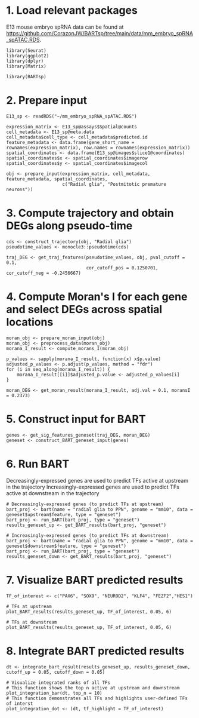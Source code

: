# 1. Load relevant packages

E13 mouse embryo spRNA data can be found at https://github.com/CorazonJW/BARTsp/tree/main/data/mm_embryo_spRNA_spATAC.RDS.
 
```{r, echo=TRUE, results='markup'}
library(Seurat)
library(ggplot2)
library(dplyr)
library(Matrix)

library(BARTsp)
```

# 2. Prepare input

```{r, echo=TRUE, results='markup'}
E13_sp <- readRDS("~/mm_embryo_spRNA_spATAC.RDS")

expression_matrix <- E13_sp@assays$Spatial@counts
cell_metadata <- E13_sp@meta.data
cell_metadata$cell_type <- cell_metadata$predicted.id
feature_metadata <- data.frame(gene_short_name = rownames(expression_matrix), row.names = rownames(expression_matrix))
spatial_coordinates <- data.frame(E13_sp@images$slice1@coordinates)
spatial_coordinates$x <- spatial_coordinates$imagerow
spatial_coordinates$y <- spatial_coordinates$imagecol

obj <- prepare_input(expression_matrix, cell_metadata, feature_metadata, spatial_coordinates, 
                     c("Radial glia", "Postmitotic premature neurons"))
```

# 3. Compute trajectory and obtain DEGs along pseudo-time

```{r, echo=TRUE, results='markup'}
cds <- construct_trajectory(obj, "Radial glia")
pseudotime_values <- monocle3::pseudotime(cds)

traj_DEG <- get_traj_features(pseudotime_values, obj, pval_cutoff = 0.1, 
                              cor_cutoff_pos = 0.1250701, cor_cutoff_neg = -0.2456667)
```

# 4. Compute Moran's I for each gene and select DEGs across spatial locations

```{r, echo=TRUE, results='markup'}
moran_obj <- prepare_moran_input(obj)
moran_obj <- preprocess_data(moran_obj)
morana_I_result <- compute_morans_I(moran_obj)

p_values <- sapply(morana_I_result, function(x) x$p.value)
adjusted_p_values <- p.adjust(p_values, method = "fdr")
for (i in seq_along(morana_I_result)) {
    morana_I_result[[i]]$adjusted_p.value <- adjusted_p_values[i]
}

moran_DEG <- get_moran_result(morana_I_result, adj.val = 0.1, moransI = 0.2373)
```

# 5. Construct input for BART

```{r, echo=TRUE, results='markup'}
genes <- get_sig_features_geneset(traj_DEG, moran_DEG)
geneset <- construct_BART_geneset_input(genes)
```

# 6. Run BART

Decreasingly-expressed genes are used to predict TFs active at upstream in the trajectory
Increasingly-expressed genes are used to predict TFs active at downstream in the trajectory

```{r, echo=TRUE, results='markup'}
# Decreasingly-expressed genes (to predict TFs at upstream)
bart_proj <- bart(name = "radial glia to PPN", genome = "mm10", data = geneset$upstream$feature, type = "geneset")
bart_proj <- run_BART(bart_proj, type = "geneset")
results_geneset_up <- get_BART_results(bart_proj, "geneset")

# Increasingly-expressed genes (to predict TFs at downstream)
bart_proj <- bart(name = "radial glia to PPN", genome = "mm10", data = geneset$downstream$feature, type = "geneset")
bart_proj <- run_BART(bart_proj, type = "geneset")
results_geneset_down <- get_BART_results(bart_proj, "geneset")
```

# 7. Visualize BART predicted results

```{r, echo=TRUE, results='markup', fig.width=10, fig.height=8}
TF_of_interest <- c("PAX6", "SOX9", "NEUROD2", "KLF4", "FEZF2","HES1")

# TFs at upstream
plot_BART_results(results_geneset_up, TF_of_interest, 0.05, 6)

# TFs at downstream
plot_BART_results(results_geneset_up, TF_of_interest, 0.05, 6)
```

# 8. Integrate BART predicted results

```{r, echo=TRUE, results='markup', fig.width=10, fig.height=8}
dt <- integrate_bart_result(results_geneset_up, results_geneset_down, cutoff_up = 0.05, cutoff_down = 0.05)

# Visualize integrated ranks of all TFs
# This function shows the top n active at upstream and downstream
plot_integration_bar(dt, top_n = 10)
# This function demonstrates all TFs and highlights user-defined TFs of interst
plot_integration_dot <- (dt, tf_highlight = TF_of_interest)
```